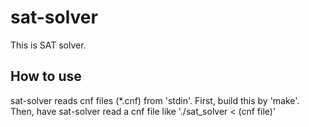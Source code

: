 # sat-solver
This is SAT solver.

## How to use
sat-solver reads cnf files (\*.cnf) from 'stdin'.
First, build this by 'make'.
Then, have sat-solver read a cnf file like
'./sat_solver < (cnf file)'
